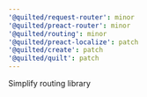 ```yaml
---
'@quilted/request-router': minor
'@quilted/preact-router': minor
'@quilted/routing': minor
'@quilted/preact-localize': patch
'@quilted/create': patch
'@quilted/quilt': patch
---
```


Simplify routing library
